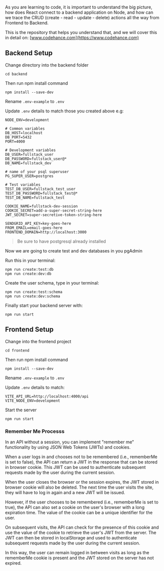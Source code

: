 As you are learning to code, it is important to understand the big picture, how does
React connect to a backend application on Node, and how can we trace the CRUD (create - read - update - delete) actions all the way from Frontend to Backend.

This is the repository that helps you understand that, and we will cover this in detail on: [www.codehance.com](https://www.codehance.com)

## Backend Setup

Change directory into the backend folder

```
cd backend
```

Then run npm install command

```
npm install --save-dev
```

Rename `.env-example` to `.env`

Update `.env` details to match those you created above e.g:

```
NODE_ENV=development

# Common variables
DB_HOST=localhost
DB_PORT=5432
PORT=4000

# Development variables
DB_USER=fullstack_user
DB_PASSWORD=fullstack_user@*
DB_NAME=fullstack_dev

# name of your psql superuser
PG_SUPER_USER=postgres

# Test variables
TEST_DB_USER=fullstack_test_user
TEST_DB_PASSWORD=fullstack_test@*
TEST_DB_NAME=fullstack_test

COOKIE_NAME=fullstack-dev-session
COOKIE_SECRET=add-a-super-secret-string-here
JWT_SECRET=super-secretive-token-string-here

SENDGRID_API_KEY=key-goes-here
FROM_EMAIL=email-goes-here
FRONTEND_DOMAIN=http://localhost:3000
```

> Be sure to have postgresql already installed

Now we are going to create test and dev databases in you pgAdmin

Run this in your terminal:

```
npm run create:test:db
npm run create:dev:db
```

Create the user schema, type in your terminal:

```
npm run create:test:schema
npm run create:dev:schema
```

Finally start your backend server with:

```
npm run start
```

## Frontend Setup

Change into the frontend project

```
cd frontend
```

Then run npm install command

```
npm install --save-dev
```

Rename `.env-example` to `.env`

Update `.env` details to match:

```
VITE_API_URL=http://localhost:4000/api
VITE_NODE_ENV=development
```

Start the server

```
npm run start
```

### Remember Me Processs

In an API without a session, you can implement "remember me" functionality by using JSON Web Tokens (JWTs) and cookies.

When a user logs in and chooses not to be remembered (i.e., rememberMe is set to false), the API can return a JWT in the response that can be stored in browser cookie. This JWT can be used to authenticate subsequent requests made by the user during the current session.

When the user closes the browser or the session expires, the JWT stored in browser cookie will also be deleted. The next time the user visits the site, they will have to log in again and a new JWT will be issued.

However, if the user chooses to be remembered (i.e., rememberMe is set to true), the API can also set a cookie on the user's browser with a long expiration time. The value of the cookie can be a unique identifier for the user.

On subsequent visits, the API can check for the presence of this cookie and use the value of the cookie to retrieve the user's JWT from the server. The JWT can then be stored in localStorage and used to authenticate subsequent requests made by the user during the current session.

In this way, the user can remain logged in between visits as long as the rememberMe cookie is present and the JWT stored on the server has not expired.
